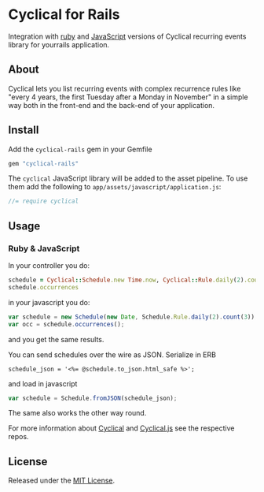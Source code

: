 # Cyclical for Rails

Integration with [ruby](https://github.com/charypar/cyclcical) and [JavaScript](https://github.com/charypar/cyclical-js) versions of Cyclical recurring events library for yourrails application.

## About

Cyclical lets you list recurring events with complex recurrence rules like "every 4 years, the first Tuesday after a Monday in November" in a simple way both in the front-end and the back-end of your application.

## Install

Add the ```cyclical-rails``` gem in your Gemfile

```ruby
gem "cyclical-rails"
```

The ```cyclical``` JavaScript library will be added to the asset pipeline. To use them add the following to ```app/assets/javascript/application.js```:

```javascript
//= require cyclical
```

## Usage

### Ruby & JavaScript

In your controller you do:

```ruby
schedule = Cyclical::Schedule.new Time.now, Cyclical::Rule.daily(2).count(3)
schedule.occurrences
```

in your javascript you do:

```javascript
var schedule = new Schedule(new Date, Schedule.Rule.daily(2).count(3));
var occ = schedule.occurrences();
```

and you get the same results.

You can send schedules over the wire as JSON. Serialize in ERB

```
schedule_json = '<%= @schedule.to_json.html_safe %>';
```

and load in javascript

```javascript
var schedule = Schedule.fromJSON(schedule_json);
```

The same also works the other way round.

For more information about [Cyclical](https://github.com/charypar/cyclcical) and [Cyclical.js](https://github.com/charypar/cyclcical-js) see the respective repos.

## License

Released under the [MIT License](http://www.opensource.org/licenses/MIT).


